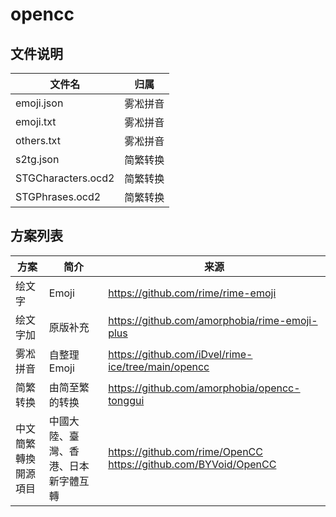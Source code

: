 # opencc

## 文件说明

| 文件名 | 归属 |
|--------|------|
| emoji.json | 雾凇拼音 |
| emoji.txt | 雾凇拼音 |
| others.txt | 雾凇拼音 |
| s2tg.json | 简繁转换 |
| STGCharacters.ocd2 | 简繁转换 |
| STGPhrases.ocd2 | 简繁转换 |

## 方案列表

| 方案 | 简介 | 来源 |
|------|------|------|
| 绘文字 | Emoji | https://github.com/rime/rime-emoji |
| 绘文字加 | 原版补充 | https://github.com/amorphobia/rime-emoji-plus |
| 雾凇拼音 | 自整理Emoji | https://github.com/iDvel/rime-ice/tree/main/opencc |
| 简繁转换 | 由简至繁的转换 | https://github.com/amorphobia/opencc-tonggui |
| 中文簡繁轉換開源項目 | 中國大陸、臺灣、香港、日本新字體互轉 | https://github.com/rime/OpenCC https://github.com/BYVoid/OpenCC |

